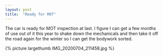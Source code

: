 ```yaml
---
layout: post
title:  "Ready for MOT"
---
```

The car is ready for MOT inspection at last. I figure I can get a few months of use out of it this year to shake down the mechanicals and then take it off the road again for the winter so I can get the bodywork sorted.

{% picture largethumb IMG_20200704_211458.jpg %}
